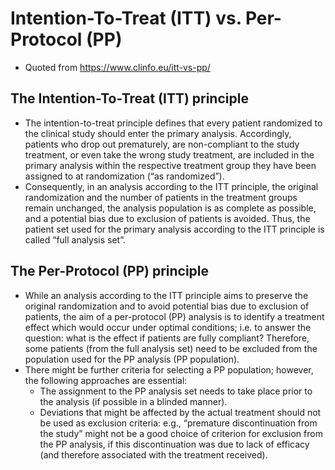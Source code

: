 # Intention-To-Treat (ITT) vs. Per-Protocol (PP) 
* Quoted from https://www.clinfo.eu/itt-vs-pp/
## The Intention-To-Treat (ITT) principle
* The intention-to-treat principle defines that every patient randomized to the clinical study should enter the primary analysis. Accordingly, patients who drop out prematurely, are non-compliant to the study treatment, or even take the wrong study treatment, are included in the primary analysis within the respective treatment group they have been assigned to at randomization (“as randomized”).
* Consequently, in an analysis according to the ITT principle, the original randomization and the number of patients in the treatment groups remain unchanged, the analysis population is as complete as possible, and a potential bias due to exclusion of patients is avoided. Thus, the patient set used for the primary analysis according to the ITT principle is called “full analysis set”.
## The Per-Protocol (PP) principle
* While an analysis according to the ITT principle aims to preserve the original randomization and to avoid potential bias due to exclusion of patients, the aim of a per-protocol (PP) analysis is to identify a treatment effect which would occur under optimal conditions; i.e. to answer the question: what is the effect if patients are fully compliant? Therefore, some patients (from the full analysis set) need to be excluded from the population used for the PP analysis (PP population).
* There might be further criteria for selecting a PP population; however, the following approaches are essential:
   * The assignment to the PP analysis set needs to take place prior to the analysis (if possible in a blinded manner).
   * Deviations that might be affected by the actual treatment should not be used as exclusion criteria: e.g., “premature discontinuation from the study” might not be a good choice of criterion for exclusion from the PP analysis, if this discontinuation was due to lack of efficacy (and therefore associated with the treatment received).
   
